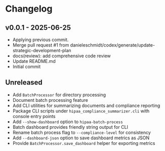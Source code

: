 # Changelog

## v0.0.1 - 2025-06-25

- Applying previous commit.
- Merge pull request #1 from danieleschmidt/codex/generate/update-strategic-development-plan
- docs(review): add comprehensive code review
- Update README.md
- Initial commit

## Unreleased

- Add `BatchProcessor` for directory processing
- Document batch processing feature
- Add CLI utilities for summarizing documents and compliance reporting
- Package CLI scripts under `hipaa_compliance_summarizer.cli` with console
  entry points
- Add `--show-dashboard` option to `hipaa-batch-process`
- Batch dashboard provides friendly string output for CLI
- Rename batch process flag to `--compliance-level` for consistency
- Add `--dashboard-json` option to save dashboard metrics as JSON
- Provide `BatchProcessor.save_dashboard` helper for exporting metrics
